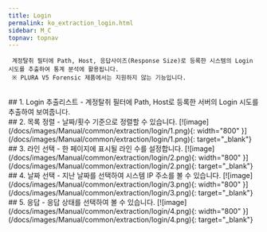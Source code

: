 ```yaml
---
title: Login
permalink: ko_extraction_login.html
sidebar: M_C
topnav: topnav
---
```


     계정탈취 필터에 Path, Host, 응답사이즈(Response Size)로 등록한 시스템의 Login 시도를 추출하여 통계 분석에 활용됩니다.
     ※ PLURA V5 Forensic 제품에서는 지원하지 않는 기능입니다.

<br />
## 1. Login 추출리스트
- 계정탈취 필터에 Path, Host로 등록한 서버의 Login 시도를 추출하여 보여줍니다.

<br />
## 2. 목록 정렬
- 날짜/횟수 기준으로 정렬할 수 있습니다.
[![image](/docs/images/Manual/common/extraction/login/1.png){: width="800" }](/docs/images/Manual/common/extraction/login/1.png){: target="_blank"} 

<br />
## 3. 라인 선택
- 한 페이지에 표시될 라인 수를 설정합니다.
[![image](/docs/images/Manual/common/extraction/login/2.png){: width="800" }](/docs/images/Manual/common/extraction/login/2.png){: target="_blank"} 

<br />
## 4. 날짜 선택
- 지난 날짜를 선택하여 시스템 IP 주소를 볼 수 있습니다.
[![image](/docs/images/Manual/common/extraction/login/3.png){: width="800" }](/docs/images/Manual/common/extraction/login/3.png){: target="_blank"} 

<br />
## 5. 응답
- 응답 상태를 선택하여 볼 수 있습니다.
[![image](/docs/images/Manual/common/extraction/login/4.png){: width="800" }](/docs/images/Manual/common/extraction/login/4.png){: target="_blank"} 

 